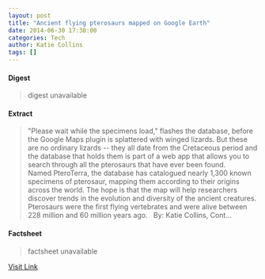 ```yaml
---
layout: post
title: "Ancient flying pterosaurs mapped on Google Earth"
date: 2014-06-30 17:38:00
categories: Tech
author: Katie Collins
tags: []
---
```



#### Digest
>digest unavailable

#### Extract
>"Please wait while the specimens load," flashes the database, before the Google Maps plugin is splattered with winged lizards. But these are no ordinary lizards -- they all date from the Cretaceous period and the database that holds them is part of a web app that allows you to search through all the pterosaurs that have ever been found. Named&nbsp;PteroTerra, the database has catalogued nearly 1,300 known specimens of pterosaur, mapping them according to their origins across the world. The hope is that the map will help researchers discover trends in the evolution and diversity of the ancient creatures. Pterosaurs were the first flying vertebrates and were alive between 228 million and 60 million years ago. &nbsp; By: Katie Collins, Cont...

#### Factsheet
>factsheet unavailable

[Visit Link](http://www.wired.co.uk/news/archive/2014-06/30/pteroterra)


